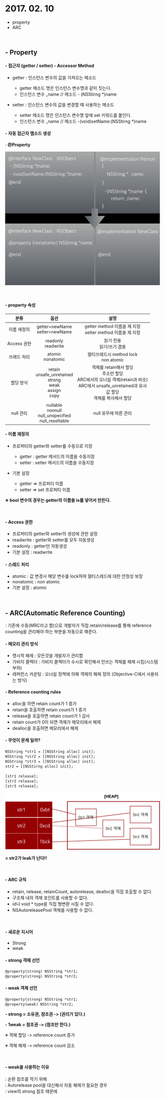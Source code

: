 # 2017. 02. 10

- property
- ARC

<br>

## - Property

#### - 접근자 (getter / setter) - Accessor Method

- getter : 인스턴스 변수의 값을 가져오는 메소드
	
	- getter 메소드 명은 인스턴스 변수명과 같이 짓는다.
	- 인스턴스 변수 _name // 메소드 - (NSStirng *)name

- setter : 인스턴스 변수의 값을 변경할 때 사용하는 메소드

	- setter 메소드 명은 인스턴스 변수명 앞에 set 키워드를 붙인다.
	- 인스턴스 변수 _name // 메소드 -(void)setName:(NSStirng *)name

#### - 자동 접근자 멤소드 생성

: **@Property**


![](https://github.com/BaekJinCho/iOS.school/blob/master/Study/Image/property.png?raw=true) 

<br>

#### - property 속성

|분류|옵션|설명|
|:---:|:---:|:---:|
|이름 재정의|getter=newName<br>setter=newName|getter method 이름을 재 지정<br> setter method 이름을 재 지정
|Access 권한|readonly<br>readwrite|읽기 전용<br>읽기/쓰기 겸용
|쓰레드 처리|atomic<br>nonatomic|멀티쓰레드시 method lock<br>non atomic
|할당 방식|retain<br>unsafe_unretained<br>strong<br>weak<br>assign<br>copy|객체를 retain해서 할당<br>주소만 할당<br>ARC에서의 오너쉽 객체(retain과 비슷)<br>ARC에서 unsafe_unretained과 유사<br>값 할당<br>객체를 복사해서 할당	
|null 관리|nullable<br>nonnull<br>null_unspecified<br>null_resettable|null 유무에 따른 관리	

#### - 이름 재정의

- 프로퍼티의 getter와 setter를 수동으로 지정
	- getter : getter 메서드의 이름을 수동지정
	- setter : setter 메서드의 이름을 수동지정

- 기본 설정
	- getter => 프로퍼티 이름
	- setter => set 프로퍼티 이름

**※ bool 변수의 경우는 getter의 이름을 is를 넣어서 만든다.** 

<br>

#### - Access 권한

- 프로퍼티의 getter와 setter의 생성에 관한 설정
- readwrite : getter와 setter를 모두 자동생성
- readonly : getter만 자동생성
- 기본 설정 : readwrite

#### - 스레드 처리

- atomic : 값 변경시 해당 변수를 lock하여 멀티스레드에 대한 안정성 보장
- nonatomic : non atomic
- 기본 설정 : atomic

<br>

## - ARC(Automatic Reference Counting)

: 기존에 수동(MRC라고 함)으로 개발자가 직접 retain/release를 통해 reference counting을 관리해야 하는 부분을 자동으로 해준다.

#### - 메모리 관리 방식

- 명시적 해제 : 모든것을 개발자가 관리함
- 가비지 콜렉터 : 가비지 콜렉터가 수시로 확인해서 안쓰는 객체를 해제 시킴(시스템 부하)
- 레퍼런스 카운팅 : 오너쉽 정책에 의해 객체의 해제 정의 (Objective-C에서 사용되는 방식)

#### - Reference counting rules 

- alloc을 하면 retain count가 1 증가
- retain을 호출하면 retain count가 1 증가
- release을 호출하면 retain count가 1 감사
- retain count가 0이 되면 객체가 메모리에서 해제
- dealloc을 호출하면 메모리에서 해제

#### - 무엇이 문제 일까?

```objc
NSString *str1 = [[NSString alloc] init];
NSString *str2 = [[NSString alloc] init];
NSString *str3 = [[NSString alloc] init];
str2 = [[NSStirng alloc] init];

[str1 release];
[str2 release];
[str3 release];
```

![](https://github.com/projectlife724/i.wonsuk.choi/blob/master/Notes/Images/DAY%2022/ARC.png?raw=true)

**= str2가 leak가 난다‼️**


<br>

#### - ARC 규칙

- retain, release, retainCount, autorelease, dealloc을 직접 호출할 수 없다.
- 구조체 내의 객체 포인트를 사용할 수 없다.
- id나 void * type을 직접 형변환 시킬 수 없다.
- NSAutoreleasePool 객체를 사용할 수 없다.

<br>

#### - 새로운 지시어

- Strong
- weak

#### - strong 객체 선언

```objc
@property(strong) NSString *str1;
@property(strong) NSString *str2;
```

#### - weak 객체 선언

```objc
@property(strong) NSString *str1;
@property(weak) NSString *str2;
```
**- strong = 소유권, 참조권 -> (권리가 있다.)**

**- 1weak = 참조권 -> (참조만 한다.)**

※ 객체 할당 -> reference count 증가

※ 객체 해제 -> reference count 감소

<br>

#### - weak을 사용하는 이유
: 순환 참조를 막기 위해<br>
: Autorelease pool을 대신해서 자동 해제가 필요한 경우<br>
: view의 strong 참조 때문에
